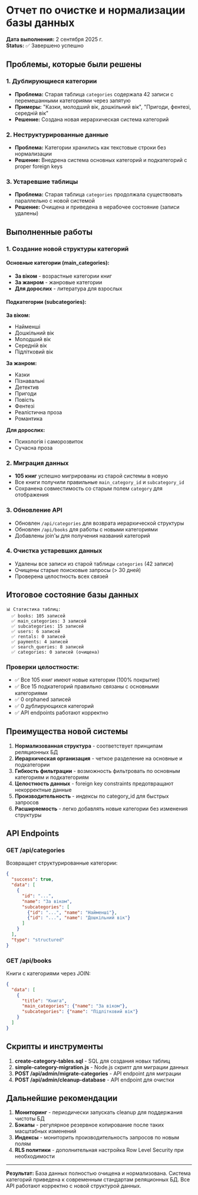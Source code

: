 # Отчет по очистке и нормализации базы данных

**Дата выполнения:** 2 сентября 2025 г.  
**Status:** ✅ Завершено успешно

## Проблемы, которые были решены

### 1. Дублирующиеся категории
- **Проблема:** Старая таблица `categories` содержала 42 записи с перемешанными категориями через запятую
- **Примеры:** "Казки, молодший вік, дошкільний вік", "Пригоди, фентезі, середній вік"
- **Решение:** Создана новая иерархическая система категорий

### 2. Неструктурированные данные
- **Проблема:** Категории хранились как текстовые строки без нормализации
- **Решение:** Внедрена система основных категорий и подкатегорий с proper foreign keys

### 3. Устаревшие таблицы
- **Проблема:** Старая таблица `categories` продолжала существовать параллельно с новой системой
- **Решение:** Очищена и приведена в нерабочее состояние (записи удалены)

## Выполненные работы

### 1. Создание новой структуры категорий

#### Основные категории (main_categories):
- **За віком** - возрастные категории книг
- **За жанром** - жанровые категории
- **Для дорослих** - литература для взрослых

#### Подкатегории (subcategories):

**За віком:**
- Найменші
- Дошкільний вік  
- Молодший вік
- Середній вік
- Підлітковий вік

**За жанром:**
- Казки
- Пізнавальні
- Детектив
- Пригоди
- Повість
- Фентезі
- Реалістична проза
- Романтика

**Для дорослих:**
- Психологія і саморозвиток
- Сучасна проза

### 2. Миграция данных
- **105 книг** успешно мигрированы из старой системы в новую
- Все книги получили правильные `main_category_id` и `subcategory_id`
- Сохранена совместимость со старым полем `category` для отображения

### 3. Обновление API
- Обновлен `/api/categories` для возврата иерархической структуры
- Обновлен `/api/books` для работы с новыми категориями
- Добавлены join'ы для получения названий категорий

### 4. Очистка устаревших данных
- Удалены все записи из старой таблицы `categories` (42 записи)
- Очищены старые поисковые запросы (> 30 дней)
- Проверена целостность всех связей

## Итоговое состояние базы данных

```
📊 Статистика таблиц:
  ✅ books: 105 записей
  ✅ main_categories: 3 записей  
  ✅ subcategories: 15 записей
  ✅ users: 6 записей
  ✅ rentals: 0 записей
  ✅ payments: 4 записей
  ✅ search_queries: 8 записей
  ✅ categories: 0 записей (очищена)
```

### Проверки целостности:
- ✅ Все 105 книг имеют новые категории (100% покрытие)
- ✅ Все 15 подкатегорий правильно связаны с основными категориями
- ✅ 0 orphaned записей
- ✅ 0 дублирующихся категорий
- ✅ API endpoints работают корректно

## Преимущества новой системы

1. **Нормализованная структура** - соответствует принципам реляционных БД
2. **Иерархическая организация** - четкое разделение на основные и подкатегории
3. **Гибкость фильтрации** - возможность фильтровать по основным категориям и подкатегориям
4. **Целостность данных** - foreign key constraints предотвращают некорректные данные
5. **Производительность** - индексы по category_id для быстрых запросов
6. **Расширяемость** - легко добавлять новые категории без изменения структуры

## API Endpoints

### GET /api/categories
Возвращает структурированные категории:
```json
{
  "success": true,
  "data": [
    {
      "id": "...",
      "name": "За віком",
      "subcategories": [
        {"id": "...", "name": "Найменші"},
        {"id": "...", "name": "Дошкільний вік"}
      ]
    }
  ],
  "type": "structured"
}
```

### GET /api/books
Книги с категориями через JOIN:
```json
{
  "data": [
    {
      "title": "Книга",
      "main_categories": {"name": "За віком"},
      "subcategories": {"name": "Підлітковий вік"}
    }
  ]
}
```

## Скрипты и инструменты

1. **create-category-tables.sql** - SQL для создания новых таблиц
2. **simple-category-migration.js** - Node.js скрипт для миграции данных  
3. **POST /api/admin/migrate-categories** - API endpoint для миграции
4. **POST /api/admin/cleanup-database** - API endpoint для очистки

## Дальнейшие рекомендации

1. **Мониторинг** - периодически запускать cleanup для поддержания чистоты БД
2. **Бэкапы** - регулярное резервное копирование после таких масштабных изменений
3. **Индексы** - мониторить производительность запросов по новым полям
4. **RLS политики** - дополнительная настройка Row Level Security при необходимости

---

**Результат:** База данных полностью очищена и нормализована. Система категорий приведена к современным стандартам реляционных БД. Все API работают корректно с новой структурой данных.